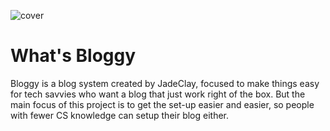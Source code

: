 ![cover](https://user-images.githubusercontent.com/58127404/197369495-bfc582d1-cb67-4dcb-ac95-71f0c45d20d7.png)
# What's Bloggy
Bloggy is a blog system created by JadeClay, focused to make things easy for tech savvies who want a blog that just work right of the box. But the main focus of this project is to get the set-up easier and easier, so people with fewer CS knowledge can setup their blog either.

